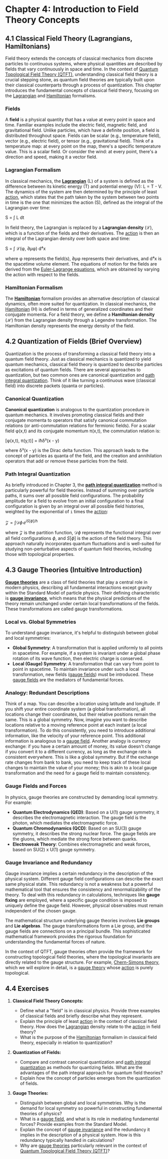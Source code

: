 # Chapter 4: Introduction to Field Theory Concepts

## 4.1 Classical Field Theory (Lagrangians, Hamiltonians)

Field theory extends the concepts of classical mechanics from discrete particles to continuous systems, where physical quantities are described by fields that vary continuously in space and time. In the context of [Quantum Topological Field Theory (QTFT)](/BOOK/glossary/quantum_topological_field_theory.md), understanding classical field theory is a crucial stepping stone, as quantum field theories are typically built upon their classical counterparts through a process of quantization. This chapter introduces the fundamental concepts of classical field theory, focusing on the [Lagrangian](/BOOK/glossary/lagrangian.md) and [Hamiltonian](/BOOK/glossary/hamiltonian.md) formalisms.

### Fields

A **field** is a physical quantity that has a value at every point in space and time. Familiar examples include the electric field, magnetic field, and gravitational field. Unlike particles, which have a definite position, a field is distributed throughout space. Fields can be scalar (e.g., temperature field), vector (e.g., electric field), or tensor (e.g., gravitational field). Think of a temperature map: at every point on the map, there's a specific temperature value. This is a scalar field. Or consider the wind: at every point, there's a direction and speed, making it a vector field.

### Lagrangian Formalism

In classical mechanics, the **[Lagrangian](/BOOK/glossary/lagrangian.md)** (L) of a system is defined as the difference between its kinetic energy (T) and potential energy (V): L = T - V. The dynamics of the system are then determined by the principle of least [action](/BOOK/glossary/action.md), which states that the path taken by the system between two points in time is the one that minimizes the action (S), defined as the integral of the Lagrangian over time:

S = ∫ L dt

In field theory, the Lagrangian is replaced by a **Lagrangian density** (ℒ), which is a function of the fields and their derivatives. The [action](/BOOK/glossary/action.md) is then an integral of the Lagrangian density over both space and time:

S = ∫ ℒ(φ, ∂μφ) d⁴x

where φ represents the field(s), ∂μφ represents their derivatives, and d⁴x is the spacetime volume element. The equations of motion for the fields are derived from the [Euler-Lagrange equations](/BOOK/glossary/euler_lagrange_equations.md), which are obtained by varying the action with respect to the fields.

### Hamiltonian Formalism

The **[Hamiltonian](/BOOK/glossary/hamiltonian.md)** formalism provides an alternative description of classical dynamics, often more suited for quantization. In classical mechanics, the [Hamiltonian](/BOOK/glossary/hamiltonian.md) (H) is defined in terms of generalized coordinates and their conjugate momenta. For a field theory, we define a **Hamiltonian density** (ℋ) from the Lagrangian density through a Legendre transformation. The Hamiltonian density represents the energy density of the field.

## 4.2 Quantization of Fields (Brief Overview)

Quantization is the process of transforming a classical field theory into a quantum field theory. Just as classical mechanics is quantized to yield quantum mechanics, classical field theory is quantized to describe particles as excitations of quantum fields. There are several approaches to quantization, but two common ones are canonical quantization and [path integral quantization](/BOOK/glossary/path_integral_formulation.md). Think of it like turning a continuous wave (classical field) into discrete packets (quanta or particles).

### Canonical Quantization

**Canonical quantization** is analogous to the quantization procedure in quantum mechanics. It involves promoting classical fields and their conjugate momenta to operators that satisfy canonical commutation relations (or anti-commutation relations for fermionic fields). For a scalar field φ(x,t) and its conjugate momentum π(x,t), the commutation relation is:

[φ(x,t), π(y,t)] = iħδ³(x - y)

where δ³(x - y) is the Dirac delta function. This approach leads to the concept of particles as quanta of the field, and the creation and annihilation operators that add or remove these particles from the field.

### Path Integral Quantization

As briefly introduced in Chapter 3, the **[path integral quantization](/BOOK/glossary/path_integral_formulation.md)** method is particularly powerful for field theories. Instead of summing over particle paths, it sums over all possible field configurations. The probability amplitude for a field to evolve from an initial configuration to a final configuration is given by an integral over all possible field histories, weighted by the exponential of `i` times the [action](/BOOK/glossary/action.md):

$\mathcal{Z} = \int \mathcal{D}\phi \, e^{iS[\phi]/\hbar}$

where $\mathcal{Z}$ is the partition function, $\mathcal{D}\phi$ represents the functional integral over all field configurations $\phi$, and $S[\phi]$ is the action of the field theory. This approach naturally incorporates quantum fluctuations and is well-suited for studying non-perturbative aspects of quantum field theories, including those with topological properties.

## 4.3 Gauge Theories (Intuitive Introduction)

**[Gauge theories](/BOOK/glossary/gauge_theory.md)** are a class of field theories that play a central role in modern physics, describing all fundamental interactions except gravity within the Standard Model of particle physics. Their defining characteristic is **[gauge invariance](/BOOK/glossary/gauge_invariance.md)**, which means that the physical predictions of the theory remain unchanged under certain local transformations of the fields. These transformations are called gauge transformations.

### Local vs. Global Symmetries

To understand gauge invariance, it's helpful to distinguish between global and local symmetries:

*   **Global Symmetry**: A transformation that is applied uniformly to all points in spacetime. For example, if a system is invariant under a global phase rotation of its wave function, then electric charge is conserved.
*   **Local (Gauge) Symmetry**: A transformation that can vary from point to point in spacetime. To maintain invariance under such a local transformation, new fields ([gauge fields](/BOOK/glossary/gauge_field.md)) must be introduced. These [gauge fields](/BOOK/glossary/gauge_field.md) are the mediators of fundamental forces.

### Analogy: Redundant Descriptions

Think of a map. You can describe a location using latitude and longitude. If you shift your entire coordinate system (a global transformation), all locations change their coordinates, but their relative positions remain the same. This is a global symmetry. Now, imagine you want to describe locations relative to a moving reference point at each instant (a local transformation). To do this consistently, you need to introduce additional information, like the velocity of your reference point. This additional information is analogous to a [gauge field](/BOOK/glossary/gauge_field.md). Another analogy is currency exchange: if you have a certain amount of money, its value doesn't change if you convert it to a different currency, as long as the exchange rate is consistent everywhere. This is like a global symmetry. But if the exchange rate changes from bank to bank, you need to keep track of these local changes to maintain the value of your money; this is akin to a local gauge transformation and the need for a gauge field to maintain consistency.

### Gauge Fields and Forces

In physics, gauge theories are constructed by demanding local symmetry. For example:

*   **Quantum Electrodynamics (QED)**: Based on a U(1) gauge symmetry, it describes the electromagnetic interaction. The gauge field is the photon, which mediates the electromagnetic force.
*   **Quantum Chromodynamics (QCD)**: Based on an SU(3) gauge symmetry, it describes the strong nuclear force. The gauge fields are the gluons, which mediate the strong force between quarks.
*   **Electroweak Theory**: Combines electromagnetic and weak forces, based on SU(2) x U(1) gauge symmetry.

### Gauge Invariance and Redundancy

Gauge invariance implies a certain redundancy in the description of the physical system. Different gauge field configurations can describe the exact same physical state. This redundancy is not a weakness but a powerful mathematical tool that ensures the consistency and renormalizability of the theory. To deal with this redundancy in calculations, techniques like **gauge fixing** are employed, where a specific gauge condition is imposed to uniquely define the gauge field. However, physical observables must remain independent of the chosen gauge.

The mathematical structure underlying gauge theories involves **Lie groups** and **Lie algebras**. The gauge transformations form a Lie group, and the gauge fields are connections on a principal bundle. This sophisticated mathematical framework provides the rigorous foundation for understanding the fundamental forces of nature.

In the context of QTFT, gauge theories often provide the framework for constructing topological field theories, where the topological invariants are directly related to the gauge structure. For example, [Chern-Simons theory](/BOOK/glossary/chern_simons_theory.md), which we will explore in detail, is a [gauge theory](/BOOK/glossary/gauge_theory.md) whose [action](/BOOK/glossary/action.md) is purely topological.

## 4.4 Exercises

1.  **Classical Field Theory Concepts:**
    *   Define what a "field" is in classical physics. Provide three examples of classical fields and briefly describe what they represent.
    *   Explain the principle of least [action](/BOOK/glossary/action.md) in the context of classical field theory. How does the [Lagrangian](/BOOK/glossary/lagrangian.md) density relate to the [action](/BOOK/glossary/action.md) in field theory?
    *   What is the purpose of the [Hamiltonian](/BOOK/glossary/hamiltonian.md) formalism in classical field theory, especially in relation to quantization?

2.  **Quantization of Fields:**
    *   Compare and contrast canonical quantization and [path integral quantization](/BOOK/glossary/path_integral_formulation.md) as methods for quantizing fields. What are the advantages of the path integral approach for quantum field theories?
    *   Explain how the concept of particles emerges from the quantization of fields.

3.  **Gauge Theories:**
    *   Distinguish between global and local symmetries. Why is the demand for local symmetry so powerful in constructing fundamental theories of physics?
    *   What is a [gauge field](/BOOK/glossary/gauge_field.md), and what is its role in mediating fundamental forces? Provide examples from the Standard Model.
    *   Explain the concept of [gauge invariance](/BOOK/glossary/gauge_invariance.md) and the redundancy it implies in the description of a physical system. How is this redundancy typically handled in calculations?
    *   Why are [gauge theories](/BOOK/glossary/gauge_theory.md) particularly relevant in the context of [Quantum Topological Field Theory (QTFT)](/BOOK/glossary/quantum_topological_field_theory.md)?